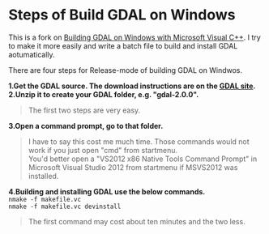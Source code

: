 Steps of Build GDAL on Windows
===

This is a fork on [Building GDAL on Windows with Microsoft Visual C++](http://vterrain.org/Distrib/gdal.html).
I try to make it more easily and write a batch file to build and install GDAL aotumatically.

There are four steps for Release-mode of building GDAL on Windwos.<br>

**1.Get the GDAL source.  The download instructions are on the [GDAL site](https://trac.osgeo.org/gdal/wiki/DownloadSource).**<br>
**2.Unzip it to create your GDAL folder, e.g. "gdal-2.0.0".**<br>
>The first two steps are very easy.<br>

**3.Open a command prompt, go to that folder.**<br>
>I have to say this cost me much time. Those commands would not work if you just open "cmd" from startmenu.<br>
You'd better open a "VS2012 x86 Native Tools Command Prompt" in Microsoft Visual Studio 2012 from startmenu if MSVS2012 was installed.<br>

**4.Building and installing GDAL use the below commands.**<br>
`nmake -f makefile.vc`<br>
`nmake -f makefile.vc devinstall`<br>
>The first command may cost about ten minutes and the two less.
